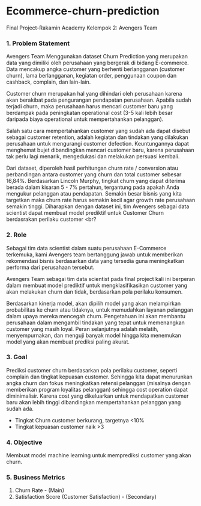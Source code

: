 # Ecommerce-churn-prediction
Final Project-Rakamin Academy 
Kelempok 2: Avengers Team

### 1. Problem Statement <br>

Avengers Team Menggunakan dataset Churn Prediction yang merupakan data yang dimiliki oleh perusahaan yang bergerak di bidang E-commerce. Data mencakup angka customer yang berhenti berlangganan (customer churn), lama berlangganan, kegiatan order, penggunaan coupon dan cashback, complain, dan lain-lain.<br>

Customer churn merupakan hal yang dihindari oleh perusahaan karena akan berakibat pada pengurangan pendapatan perusahaan. Apabila sudah terjadi churn, maka perusahaan harus mencari customer baru yang berdampak pada peningkatan operational cost (3-5 kali lebih besar daripada biaya operational untuk mempertahankan pelanggan).<br>

Salah satu cara mempertahankan customer yang sudah ada dapat disebut sebagai customer retention, adalah kegiatan dan tindakan yang dilakukan perusahaan untuk mengurangi customer defection. Keuntungannya dapat menghemat bujet dibandingkan mencari customer baru, karena perusahaan tak perlu lagi menarik, mengedukasi dan melakukan persuasi kembali. <br>

Dari dataset, diperoleh hasil perhitungan churn rate / conversion atau perbandingan antara customer yang churn dan total customer sebesar 16,84%.  Berdasarkan Lincoln Murphy, tingkat churn yang dapat diterima berada dalam kisaran 5 - 7% pertahun, tergantung pada apakah Anda mengukur pelanggan atau pendapatan. Semakin besar bisnis yang kita targetkan maka churn rate harus semakin kecil agar growth rate perusahaan semakin tinggi. Diharapkan dengan dataset ini, tim Avengers sebagai data scientist dapat membuat model prediktif untuk Customer Churn berdasrakan  perilaku customer <br?


### 2. Role <br>

Sebagai tim data scientist dalam suatu perusahaan E-Commerce terkemuka, kami Avengers team bertanggung jawab untuk  memberikan rekomendasi bisnis berdasarkan data yang tersedia guna meningkatkan performa dari perusahaan tersebut.<br>

Avengers Team sebagai tim data scientist pada final project kali ini berperan dalam membuat model prediktif untuk mengklasifikasikan customer yang akan melakukan churn dan tidak, berdasarkan pola perilaku konsumen. <br>

Berdasarkan kinerja model, akan dipilih model yang akan melampirkan probabilitas ke churn atau tidaknya, untuk memudahkan layanan pelanggan dalam upaya mereka mencegah churn. Pengetahuan ini akan membantu perusahaan dalam mengambil tindakan yang tepat untuk memenangkan customer yang masih loyal. Peran selanjutnya adalah melatih, menyempurnakan, dan menguji banyak model hingga kita menemukan model yang akan membuat prediksi paling akurat. 

### 3. Goal<br>

Prediksi customer churn berdasarkan pola perilaku customer, seperti complain dan tingkat kepuasan customer. Sehingga kita dapat menurunkan angka churn dan fokus meningkatkan retensi pelanggan (misalnya dengan memberikan program loyalitas pelanggan) sehingga cost operation dapat diminimalisir. Karena cost yang dikeluarkan untuk mendapatkan customer baru akan lebih tinggi dibandingkan mempertahankan pelanggan yang sudah ada. <br>
- Tingkat Churn customer berkurang, targetnya <10% <br>
- Tingkat kepuasan customer naik >3 <br>

### 4. Objective<br>

Membuat model machine learning untuk memprediksi customer yang akan churn.<br>

### 5. Business Metrics<br>
1. Churn Rate - (Main)<br>
2. Satisfaction Score (Customer Satisfaction) - (Secondary)<br>


